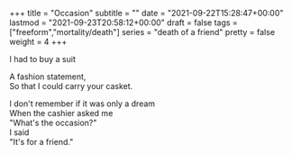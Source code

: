 +++
title = "Occasion"
subtitle = ""
date = "2021-09-22T15:28:47+00:00"
lastmod = "2021-09-23T20:58:12+00:00"
draft = false
tags = ["freeform","mortality/death"]
series = "death of a friend"
pretty = false
weight = 4
+++

I had to buy a suit  

A fashion statement,   
So that I could carry your casket.  

I don't remember if it was only a dream  
When the cashier asked me   
"What's the occasion?"  
I said  
"It's for a friend."  

